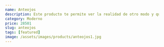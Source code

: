```yaml
---
name: Anteojos
description: Este producto te permite ver la realidad de otro modo y que te vean como nunca antes.
category: Moderno
price: 28501
slug: anteojos
tags: [featured]
image: /assets/images/products/anteojos1.jpg
---
```

